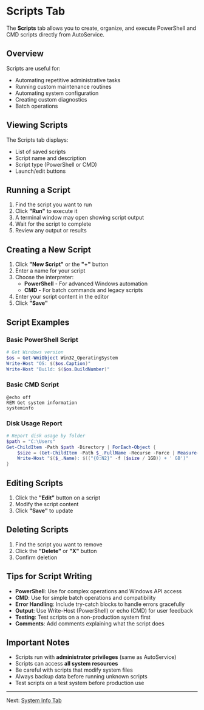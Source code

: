 # Scripts Tab

The **Scripts** tab allows you to create, organize, and execute PowerShell and CMD scripts directly from AutoService.

## Overview

Scripts are useful for:

- Automating repetitive administrative tasks
- Running custom maintenance routines
- Automating system configuration
- Creating custom diagnostics
- Batch operations

## Viewing Scripts

The Scripts tab displays:

- List of saved scripts
- Script name and description
- Script type (PowerShell or CMD)
- Launch/edit buttons

## Running a Script

1. Find the script you want to run
2. Click **"Run"** to execute it
3. A terminal window may open showing script output
4. Wait for the script to complete
5. Review any output or results

## Creating a New Script

1. Click **"New Script"** or the **"+"** button
2. Enter a name for your script
3. Choose the interpreter:
   - **PowerShell** - For advanced Windows automation
   - **CMD** - For batch commands and legacy scripts
4. Enter your script content in the editor
5. Click **"Save"**

## Script Examples

### Basic PowerShell Script

```powershell
# Get Windows version
$os = Get-WmiObject Win32_OperatingSystem
Write-Host "OS: $($os.Caption)"
Write-Host "Build: $($os.BuildNumber)"
```

### Basic CMD Script

```batch
@echo off
REM Get system information
systeminfo
```

### Disk Usage Report

```powershell
# Report disk usage by folder
$path = "C:\Users"
Get-ChildItem -Path $path -Directory | ForEach-Object {
    $size = (Get-ChildItem -Path $_.FullName -Recurse -Force | Measure-Object -Property Length -Sum).Sum
    Write-Host "$($_.Name): $(("{0:N2}" -f ($size / 1GB)) + ' GB')"
}
```

## Editing Scripts

1. Click the **"Edit"** button on a script
2. Modify the script content
3. Click **"Save"** to update

## Deleting Scripts

1. Find the script you want to remove
2. Click the **"Delete"** or **"X"** button
3. Confirm deletion

## Tips for Script Writing

- **PowerShell**: Use for complex operations and Windows API access
- **CMD**: Use for simple batch operations and compatibility
- **Error Handling**: Include try-catch blocks to handle errors gracefully
- **Output**: Use Write-Host (PowerShell) or echo (CMD) for user feedback
- **Testing**: Test scripts on a non-production system first
- **Comments**: Add comments explaining what the script does

## Important Notes

- Scripts run with **administrator privileges** (same as AutoService)
- Scripts can access **all system resources**
- Be careful with scripts that modify system files
- Always backup data before running unknown scripts
- Test scripts on a test system before production use

---

Next: [System Info Tab](system-info-tab.md)
